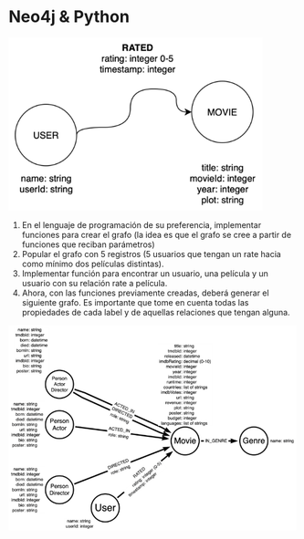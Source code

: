# Neo4j & Python

![Arquitectura de Grafo](./images/arquitectura_grafo.png "Arquitectura de Grafo")

1. En el lenguaje de programación de su preferencia, implementar funciones para crear el grafo (la idea es que el grafo se cree a partir de funciones que reciban parámetros)
2. Popular el grafo con 5 registros (5 usuarios que tengan un rate hacia como mínimo dos películas distintas).
3. Implementar función para encontrar un usuario, una película y un usuario con su relación rate a película.
4. Ahora, con las funciones previamente creadas, deberá generar el siguiente grafo. Es importante que tome en cuenta todas las propiedades de cada label y de aquellas relaciones que tengan alguna.

![Diagrama de Grafo](./images/diagram.png "Diagrama de Grafo")
